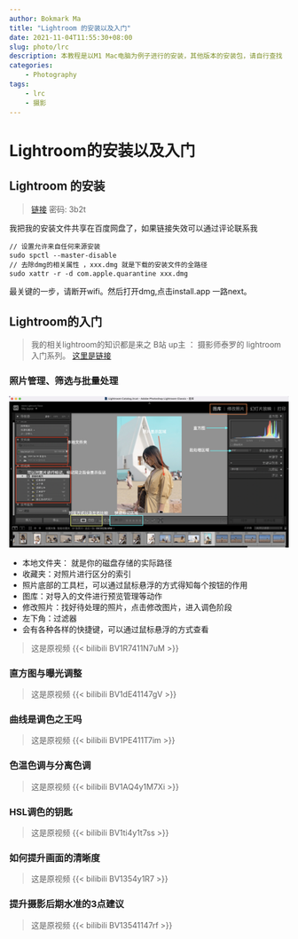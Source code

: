 ```yaml
---
author: Bokmark Ma
title: "Lightroom 的安装以及入门"
date: 2021-11-04T11:55:30+08:00
slug: photo/lrc
description: 本教程是以M1 Mac电脑为例子进行的安装，其他版本的安装包，请自行查找
categories:
    - Photography
tags:
    - lrc
    - 摄影
---
```


# Lightroom的安装以及入门

## Lightroom 的安装

> [链接](https://pan.baidu.com/s/10w_Pv101fq6fuGRHdRGDEw) 密码: 3b2t

我把我的安装文件共享在百度网盘了，如果链接失效可以通过评论联系我

```
// 设置允许来自任何来源安装
sudo spctl --master-disable 
// 去除dmg的相关属性 ，xxx.dmg 就是下载的安装文件的全路径
sudo xattr -r -d com.apple.quarantine xxx.dmg
```

最关键的一步，请断开wifi。然后打开dmg,点击install.app 一路next。


## Lightroom的入门

> 我的相关lightroom的知识都是来之 B站 up主 ： 摄影师泰罗的 lightroom 入门系列。
> [这里是链接](https://space.bilibili.com/110683415/channel/detail?cid=164307&ctype=0)

### 照片管理、筛选与批量处理

![lrc的界面](lightroom_tuku.png) 

- 本地文件夹： 就是你的磁盘存储的实际路径
- 收藏夹：对照片进行区分的索引
- 照片底部的工具栏，可以通过鼠标悬浮的方式得知每个按钮的作用
- 图库：对导入的文件进行预览管理等动作
- 修改照片：找好待处理的照片，点击修改图片，进入调色阶段
- 左下角：过滤器
- 会有各种各样的快捷键，可以通过鼠标悬浮的方式查看

> 这是原视频
> {{< bilibili BV1R7411N7uM >}}


### 直方图与曝光调整



> 这是原视频
> {{< bilibili BV1dE41147gV >}}

### 曲线是调色之王吗

> 这是原视频
> {{< bilibili BV1PE411T7im >}}

### 色温色调与分离色调

> 这是原视频
> {{< bilibili BV1AQ4y1M7Xi >}}

### HSL调色的钥匙

> 这是原视频
> {{< bilibili BV1ti4y1t7ss >}}

### 如何提升画面的清晰度

> 这是原视频
> {{< bilibili BV1354y1R7 >}}

### 提升摄影后期水准的3点建议

> 这是原视频
> {{< bilibili BV13541147rf >}}